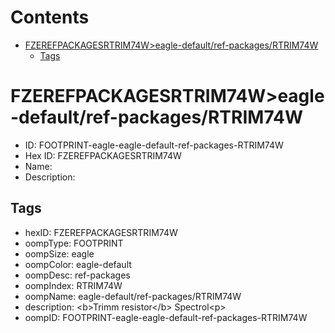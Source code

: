 



Contents
========

* [FZEREFPACKAGESRTRIM74W>eagle-default/ref-packages/RTRIM74W](#fzerefpackagesrtrim74weagle-defaultref-packagesrtrim74w)
	* [Tags](#tags)

# FZEREFPACKAGESRTRIM74W>eagle-default/ref-packages/RTRIM74W

- ID: FOOTPRINT-eagle-eagle-default-ref-packages-RTRIM74W
- Hex ID: FZEREFPACKAGESRTRIM74W
- Name: 
- Description: 

## Tags

- hexID: FZEREFPACKAGESRTRIM74W
- oompType: FOOTPRINT
- oompSize: eagle
- oompColor: eagle-default
- oompDesc: ref-packages
- oompIndex: RTRIM74W
- oompName: eagle-default/ref-packages/RTRIM74W
- description: &lt;b&gt;Trimm resistor&lt;/b&gt; Spectrol&lt;p&gt;
- oompID: FOOTPRINT-eagle-eagle-default-ref-packages-RTRIM74W
